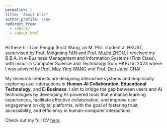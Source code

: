 ```yaml
---
permalink: /
title: "About Eric"
author_profile: true
redirect_from: 
  - /about/
  - /about.html
---
```



Hi there <img src='https://github-production-user-asset-6210df.s3.amazonaws.com/24524555/238178097-766d336d-b87d-44ba-807c-c51de2bc6b4d.gif' alt='hello' style='width: auto; height: 1em;'>! I am Pengqi (Eric) Wang, an M. Phil. student at HKUST, supervised by [Prof. Mingming FAN](https://mingmingfan.com/) and [Prof. Muzhi ZHOU](https://sosc.hkust.edu.hk/people/muzhi-zhou). I received my B.B.A. in e-Business Management and Information Systems (First Class), with minor in Computer Science and Technology from HKBU in 2023 where I was advised by [Prof. May Ying WANG](https://staff.uic.edu.cn/ywang/en) and [Prof. Don Junyi CHAI](https://sites.google.com/view/chaijunyi/home). 

My research interests are designing interactive systems and empirically exploring user interactions in **Human-AI Collaboration**, **Educational Technology**, and **E-Business**. I aim to bridge the gap between users and AI technologies by developing AI-powered tools that enhance learning experiences, facilitate effective collaboration, and improve user engagement on digital platforms, with the goal of fostering trust, accessibility, and efficiency in human-computer interactions.

<!-- Check out my selected publications [here](https://ericwangpq.github.io/publications/).  -->
Check out my full CV [here](https://ericwangpq.github.io/cv.pdf).


